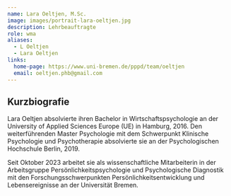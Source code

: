 ```yaml
---
name: Lara Oeltjen, M.Sc.
image: images/portrait-lara-oeltjen.jpg
description: Lehrbeauftragte
role: wma
aliases:
  - L Oeltjen
  - Lara Oeltjen
links:
  home-page: https://www.uni-bremen.de/pppd/team/oeltjen
  email: oeltjen.phb@gmail.com
---
```


## Kurzbiografie

Lara Oeltjen absolvierte ihren Bachelor in Wirtschaftspsychologie an der University of Applied Sciences Europe (UE) in Hamburg, 2016. Den weiterführenden Master Psychologie mit dem Schwerpunkt Klinische Psychologie und Psychotherapie absolvierte sie an der Psychologischen Hochschule Berlin, 2019.

Seit Oktober 2023 arbeitet sie als wissenschaftliche Mitarbeiterin in der Arbeitsgruppe Persönlichkeitspsychologie und Psychologische Diagnostik mit den Forschungsschwerpunkten Persönlichkeitsentwicklung und Lebensereignisse an der Universität Bremen.
